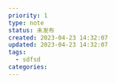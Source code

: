 ```yaml
---
priority: 1
type: note
status: 未发布
created: 2023-04-23 14:32:07
updated: 2023-04-23 14:32:07
tags:
  - sdfsd
categories: 
---
```




